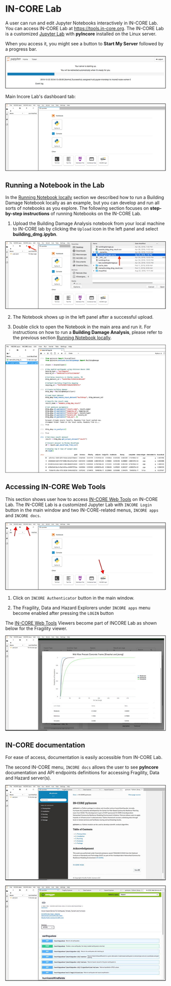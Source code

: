 # IN-CORE Lab

A user can run and edit Jupyter Notebooks interactively in IN-CORE Lab. You can access IN-CORE Lab at https://tools.in-core.org. The IN-CORE Lab is a customized [Jupyter Lab](https://jupyterlab.readthedocs.io/en/stable/#) with **pyIncore** installed on the Linux server.

When you access it, you might see a button to **Start My Server** followed by a progress bar.

![IN-CORE Lab progress bar.](images/juplab0_start.jpg "IN-CORE Server progress bar.")

Main Incore Lab's dashboard tab:

![IN-CORE Lab dashboard tab.](images/juplab0.jpg "IN-CORE Lab dashboard tab.")


## Running a Notebook in the Lab

In the [Running Notebook locally](pyincore/running.md) section we described how to run a Building Damage Notebook locally as an example, but you can develop and run all sorts of notebooks as you explore. 
The following section focuses on **step-by-step instructions** of running Notebooks on the IN-CORE Lab.

1. Upload the Building Damage Analysis notebook from your local machine to IN-CORE lab by clicking the `Upload` icon in the left panel and select **building_dmg.ipybn**.

![IN-CORE Lab upload panel.](images/juplab9_nbook.jpg "IN-CORE Lab upload panel.")

2. The Notebook shows up in the left panel after a successful upload.

3. Double click to open the Notebook in the main area and run it. For instructions on how to run a **Building Damage Analysis**, please refer to the previous section [Running Notebook locally](pyincore/running.md).

![Building damage Jupyter notebook cells in IN-CORE Lab.](images/juplab9_run_nbook.jpg "Building damage Jupyter notebook cells in IN-CORE Lab.")

## Accessing IN-CORE Web Tools

This section shows user how to access [IN-CORE Web Tools](webtools) on IN-CORE Lab. The IN-CORE Lab is a customized Jupyter Lab with `INCORE Login` button in the main window and two IN-CORE-related menus, `INCORE apps` and `INCORE docs`.

![IN-CORE Lab with custom icon and menus.](images/juplab0_arrows.jpg "IN-CORE Lab with custom icon and menus.")

1. Click on `INCORE Authenticator` button in the main window. 

2. The Fragility, Data and Hazard Explorers under `INCORE apps` menu become enabled after pressing the `LOGIN` button 

The [IN-CORE Web Tools](webtools) Viewers become part of INCORE Lab as shown below for the Fragility viewer.

![Fragility viewer on the IN-CORE Lab.](images/juplab4_fragility.jpg "Fragility viewer on the IN-CORE Lab.")


## IN-CORE documentation

For ease of access, documentation is easily accessible from IN-CORE Lab.

The second IN-CORE menu, `INCORE docs` allows the user to see **pyIncore** documentation and API endpoints definitions for accessing Fragility, Data and Hazard server(s).

![pyIncore documentation on the IN-CORE Lab.](images/juplab5_doc.jpg "pyIncore documentation on the IN-CORE Lab.")

![API viewer on the IN-CORE Lab with endpoint definitions.](images/juplab8_swagger.jpg "API viewer on the IN-CORE Lab with endpoint definitions.")
